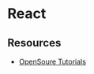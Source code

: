 # React

## Resources

- [OpenSoure Tutorials](https://github.com/vhf/free-programming-books/blob/master/javascript-frameworks-resources.md#react)


